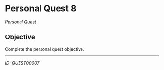 # Personal Quest 8

*Personal Quest*

## Objective
Complete the personal quest objective.

---
*ID: QUEST00007*